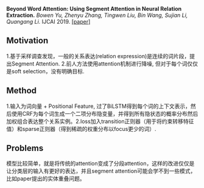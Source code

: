 **Beyond Word Attention: Using Segment Attention in Neural Relation Extraction.**
_Bowen Yu, Zhenyu Zhang, Tingwen Liu, Bin Wang, Sujian Li, Quangang Li._
IJCAI 2019.
[[paper]](https://www.ijcai.org/Proceedings/2019/750)


## Motivation

1.基于采样调查发现，一般的关系表达(relation expression)是连续的词片段，提出Segment Attention. 2.前人方法使用attention机制进行降噪, 但对于每个词仅仅是soft selection，没有明确目标.

## Method

1.输入为词向量 + Positional Feature, 过了BiLSTM得到每个词的上下文表示，然后使用CRF为每个词生成一个二项分布隐变量，并得到所有隐状态的概率分布然后加权组合表达整个关系实例。2.loss加入transition正则器（用于将约束转移特征值）和sparse正则器（得到稀疏的权重分布以focus更少的词）.

## Problems

模型比较简单，就是将传统的attention变成了分段attention，这样的改进仅仅是让分类层的输入有更好的表达，并且segment attention可能会学不到一些模式，比如paper提出的实体重叠问题。
